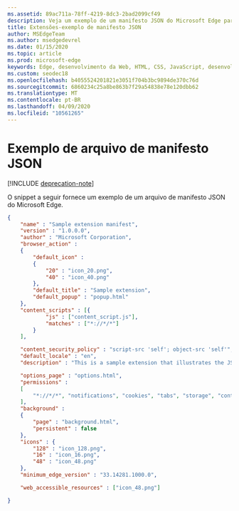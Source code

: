 ```yaml
---
ms.assetid: 89ac711a-78ff-4219-8dc3-2bad2099cf49
description: Veja um exemplo de um manifesto JSON do Microsoft Edge para ver possíveis valores de campo.
title: Extensões-exemplo de manifesto JSON
author: MSEdgeTeam
ms.author: msedgedevrel
ms.date: 01/15/2020
ms.topic: article
ms.prod: microsoft-edge
keywords: Edge, desenvolvimento da Web, HTML, CSS, JavaScript, desenvolvedor
ms.custom: seodec18
ms.openlocfilehash: b4055524201821e3051f704b3bc9894de370c76d
ms.sourcegitcommit: 6860234c25a8be863b7f29a54838e78e120dbb62
ms.translationtype: MT
ms.contentlocale: pt-BR
ms.lasthandoff: 04/09/2020
ms.locfileid: "10561265"
---
```

# Exemplo de arquivo de manifesto JSON  

[!INCLUDE [deprecation-note](../../includes/deprecation-note.md)]  

O snippet a seguir fornece um exemplo de um arquivo de manifesto JSON do Microsoft Edge.

```json
{
    "name" : "Sample extension manifest",
    "version" : "1.0.0.0",
    "author" : "Microsoft Corporation",
    "browser_action" : 
    {
        "default_icon" : 
        {
            "20" : "icon_20.png",
            "40" : "icon_40.png"
        },
        "default_title" : "Sample extension",
        "default_popup" : "popup.html"
    },
    "content_scripts" : [{
            "js" : ["content_script.js"],
            "matches" : ["*://*/*"]
        }
    ],

    "content_security_policy" : "script-src 'self'; object-src 'self'",
    "default_locale" : "en",
    "description" : "This is a sample extension that illustrates the JSON manifest schema",

    "options_page" : "options.html",
    "permissions" : 
    [
        "*://*/*", "notifications", "cookies", "tabs", "storage", "contextMenus", "background"
    ],
    "background" : 
    {
        "page" : "background.html",
        "persistent" : false
    },
    "icons" : {
        "128" : "icon_128.png",
        "16" : "icon_16.png",
        "48" : "icon_48.png"
    },
    "minimum_edge_version" : "33.14281.1000.0",

    "web_accessible_resources" : ["icon_48.png"]

} 
```




